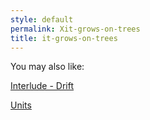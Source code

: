 ```yaml
---
style: default
permalink: Xit-grows-on-trees
title: it-grows-on-trees
---
```

You may also like:

[Interlude - Drift](http://scp-wiki.net/interlude-drift)

[Units](http://scp-wiki.net/units)
